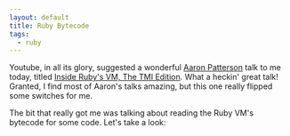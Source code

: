 ```yaml
---
layout: default
title: Ruby Bytecode
tags:
  - ruby
---
```


Youtube, in all its glory, suggested a wonderful [Aaron Patterson](https://twitter.com/tenderlove)
talk to me today, titled 
[Inside Ruby's VM, The TMI Edition](https://www.youtube.com/watch?v=CT8JSJkymZM).  What a heckin'
great talk!  Granted, I find most of Aaron's talks amazing, but this one really flipped some
switches for me.

The bit that really got me was talking about reading the Ruby VM's bytecode for some code.  Let's
take a look:

```ruby
```
